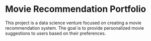 # Movie Recommendation Portfolio

This project is a data science venture focused on creating a movie recommendation system. The goal is to provide personalized movie suggestions to users based on their preferences.
